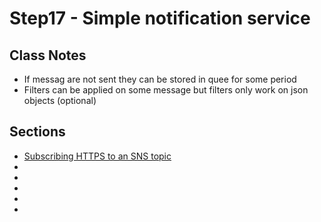 # Step17 - Simple notification service

## Class Notes

- If messag are not sent they can be stored in quee for some period
- Filters can be applied on some message but filters only work on json objects (optional)

## Sections

- [Subscribing HTTPS to an SNS topic](./step00_httpsSubscription)
- [](./step01_lambdaSubscription)
- [](./step02_sqsSubscription)
- [](./step03_emailSubscription)
- [](./step04_smsSubscription)
- [](./step05_publish_using_event)

